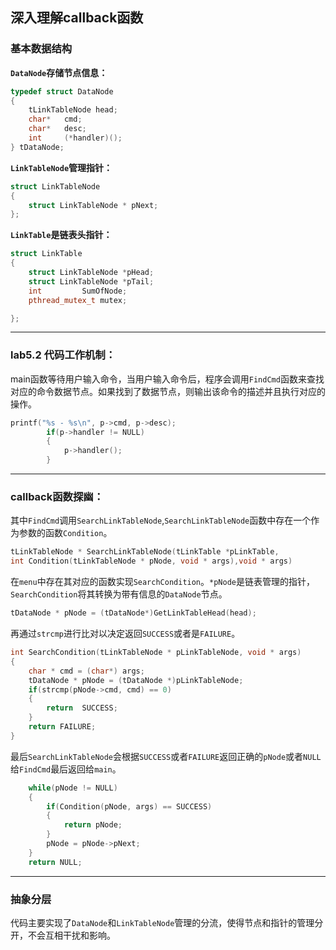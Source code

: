 深入理解callback函数
---

### 基本数据结构
**`DataNode`存储节点信息：**
```C++
typedef struct DataNode
{
    tLinkTableNode head;
    char*   cmd;
    char*   desc;
    int     (*handler)();
} tDataNode;
```
**`LinkTableNode`管理指针：**
```C++
struct LinkTableNode
{
    struct LinkTableNode * pNext;
};
```
**`LinkTable`是链表头指针：**
```C++
struct LinkTable
{
    struct LinkTableNode *pHead;
    struct LinkTableNode *pTail;
    int			SumOfNode;
    pthread_mutex_t mutex;

};
```
---

### lab5.2 代码工作机制：
main函数等待用户输入命令，当用户输入命令后，程序会调用`FindCmd`函数来查找对应的命令数据节点。如果找到了数据节点，则输出该命令的描述并且执行对应的操作。
```c++
printf("%s - %s\n", p->cmd, p->desc);
        if(p->handler != NULL)
        { 
            p->handler();
        }
```
----
### callback函数探幽：
其中`FindCmd`调用`SearchLinkTableNode`,`SearchLinkTableNode`函数中存在一个作为参数的函数`Condition`。
```c++
tLinkTableNode * SearchLinkTableNode(tLinkTable *pLinkTable, 
int Condition(tLinkTableNode * pNode, void * args),void * args)
```
在`menu`中存在其对应的函数实现`SearchCondition`。`*pNode`是链表管理的指针，`SearchCondition`将其转换为带有信息的`DataNode`节点。
```c++
tDataNode * pNode = (tDataNode*)GetLinkTableHead(head);
```
再通过`strcmp`进行比对以决定返回`SUCCESS`或者是`FAILURE`。
```c++
int SearchCondition(tLinkTableNode * pLinkTableNode, void * args)
{
    char * cmd = (char*) args;
    tDataNode * pNode = (tDataNode *)pLinkTableNode;
    if(strcmp(pNode->cmd, cmd) == 0)
    {
        return  SUCCESS;  
    }
    return FAILURE;	       
}
```
最后`SearchLinkTableNode`会根据`SUCCESS`或者`FAILURE`返回正确的`pNode`或者`NULL`给`FindCmd`最后返回给`main`。
```c++
    while(pNode != NULL)
    {    
        if(Condition(pNode, args) == SUCCESS)
        {
            return pNode;				    
        }
        pNode = pNode->pNext;
    }
    return NULL;
```
----
### 抽象分层
代码主要实现了`DataNode`和`LinkTableNode`管理的分流，使得节点和指针的管理分开，不会互相干扰和影响。

